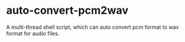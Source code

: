 # auto-convert-pcm2wav
A multi-thread shell script, which can auto convert pcm format to wav format for audio files.

